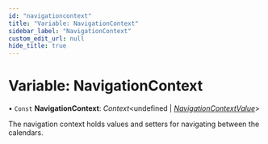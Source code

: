 ```yaml
---
id: "navigationcontext"
title: "Variable: NavigationContext"
sidebar_label: "NavigationContext"
custom_edit_url: null
hide_title: true
---
```


# Variable: NavigationContext

• `Const` **NavigationContext**: *Context*<undefined \| [*NavigationContextValue*](../interfaces/navigationcontextvalue.md)\>

The navigation context holds values and setters for navigating between the calendars.
